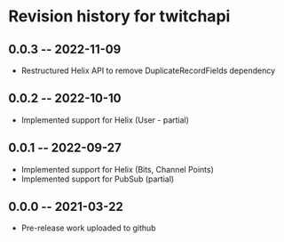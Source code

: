 # Revision history for twitchapi

## 0.0.3 -- 2022-11-09

* Restructured Helix API to remove DuplicateRecordFields dependency

## 0.0.2 -- 2022-10-10

* Implemented support for Helix (User - partial)

## 0.0.1 -- 2022-09-27

* Implemented support for Helix (Bits, Channel Points)
* Implemented support for PubSub (partial)

## 0.0.0 -- 2021-03-22

* Pre-release work uploaded to github
